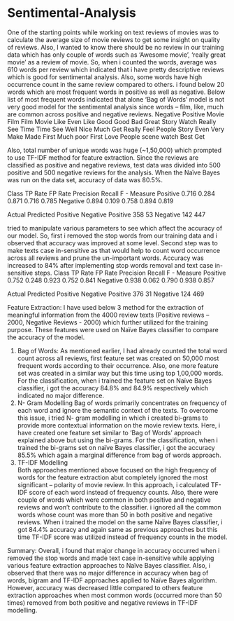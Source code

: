 # Sentimental-Analysis
One of the starting points while working on text reviews of movies was to calculate the average size of movie reviews to get some insight on quality of reviews. Also, I wanted to know there should be no review in our training data which has only couple of words such as ‘Awesome movie’, ‘really great movie’ as a review of movie. So, when i counted the words, average was 610 words per review which indicated that i have pretty descriptive reviews which is good for sentimental analysis. Also, some words have high occurrence count in the same review compared to others. i found below 20 words which are most frequent words in positive as well as negative. Below list of most frequent words indicated that alone ‘Bag of Words’ model is not very good model for the sentimental analysis since words – film, like, much are common across positive and negative reviews. 
Negative	      Positive
Movie	Film	    Film	Movie
Like	Even	    Like	Good
Good	Bad     	Great	Story
Watch	Really	  See	Time
Time	See	      Well	Nice
Much	Get	      Really	Feel
People	Story	  Even	Very
Make	Made	    First	Much
poor	First	    Love	People
scene	watch	    Best	Get

Also, total number of unique words was huge (~1,50,000) which prompted to use TF-IDF method for feature extraction. Since the reviews are classified as positive and negative reviews, test data was divided into 500 positive and 500 negative reviews for the analysis. When the Naïve Bayes was run on the data set, accuracy of data was 80.5%.

Class 	TP Rate	  FP Rate	  Precision	  Recall 	  F - Measure
Positive	0.716	  0.284	    0.871	      0.716	    0.785
Negative	0.894	  0.109	    0.758	      0.894	    0.819

Actual
Predicted		Positive	Negative
	Positive	358	      53
	Negative	142	      447


tried to manipulate various parameters to see which affect the accuracy of our model. So, first i removed the stop words from our training data and i observed that accuracy was improved at some level. Second step was to make texts case in-sensitive as that would help to count word occurrence across all reviews and prune the un-important words. Accuracy was increased to 84% after implementing stop words removal and text case in-sensitive steps.
Class 	TP Rate	FP Rate	Precision	Recall 	F - Measure
Positive	0.752	0.248	0.923	0.752	0.841
Negative	0.938	0.062	0.790	0.938	0.857

Actual
Predicted		Positive	Negative
	Positive	376	31
	Negative	124	469

Feature Extraction:
I have used below 3 method for the extraction of meaningful information from the 4000 review texts (Positive reviews – 2000, Negative Reviews - 2000) which further utilized for the training purpose. These features were used on Naïve Bayes classifier to compare the accuracy of the model.
1.	Bag of Words:
As mentioned earlier, I had already counted the total word count across all reviews, first feature set was created on 50,000 most frequent words according to their occurrence. Also, one more feature set was created in a similar way but this time using top 1,00,000 words. For the classification, when i trained the feature set on Naïve Bayes classifier, i got the accuracy 84.8% and 84.9% respectively which indicated no major difference.
2.	N- Gram Modelling
Bag of words primarily concentrates on frequency of each word and ignore the semantic context of the texts. To overcome this issue, i tried N- gram modelling in which i created bi-grams to provide more contextual information on the movie review texts. Here, i have created one feature set similar to ‘Bag of Words’ approach explained above but using the bi-grams. For the classification, when i trained the bi-grams set on naïve Bayes classifier, i got the accuracy 85.5% which again a marginal difference from bag of words approach.
3.	TF-IDF Modelling   
Both approaches mentioned above focused on the high frequency of words for the feature extraction abut completely ignored the most significant – polarity of movie review. In this approach, i calculated TF-IDF score of each word instead of frequency counts. Also, there were couple of words which were common in both positive and negative reviews and won’t contribute to the classifier. i ignored all the common words whose count was more than 50 in both positive and negative reviews. When i trained the model on the same Naïve Bayes classifier, i got 84.4% accuracy and again same as previous approaches but this time TF-IDF score was utilized instead of frequency counts in the model.
 
	
Summary:
Overall, i found that major change in accuracy occurred when i removed the stop words and made text case in-sensitive while applying various feature extraction approaches to Naïve Bayes classifier. Also, i observed that there was no major difference in accuracy when bag of words, bigram and TF-IDF approaches applied to Naïve Bayes algorithm. However, accuracy was decreased little compared to others feature extraction approaches when most common words (occurred more than 50 times) removed from both positive and negative reviews in TF-IDF modelling.
